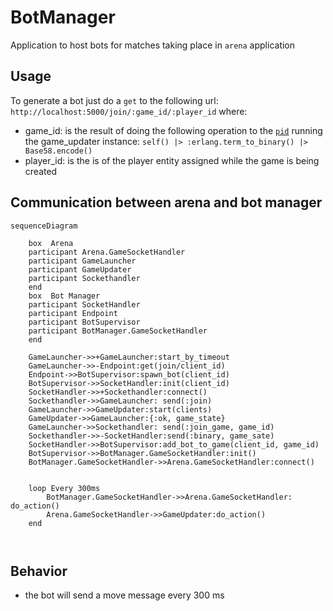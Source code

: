# BotManager

Application to host bots for matches taking place in `arena` application

## Usage 

To generate a bot just do a `get` to the following url: `http://localhost:5000/join/:game_id/:player_id`  where:
- game_id: is the result of doing the following operation to the [`pid`](https://hexdocs.pm/elixir/processes.html)  running the game_updater instance: `self() |> :erlang.term_to_binary() |> Base58.encode()`
- player_id: is the is of the player entity assigned while the game is being created

## Communication between arena and bot manager
```mermaid
sequenceDiagram

    box  Arena
    participant Arena.GameSocketHandler
    participant GameLauncher
    participant GameUpdater
    participant Sockethandler
    end
    box  Bot Manager
    participant SocketHandler
    participant Endpoint
    participant BotSupervisor
    participant BotManager.GameSocketHandler
    end

    GameLauncher->>+GameLauncher:start_by_timeout
    GameLauncher->>-Endpoint:get(join/client_id)
    Endpoint->>BotSupervisor:spawn_bot(client_id)
    BotSupervisor->>SocketHandler:init(client_id)
    SocketHandler->>+Sockethandler:connect()
    Sockethandler->>GameLauncher: send(:join)
    GameLauncher->>GameUpdater:start(clients) 
    GameUpdater->>GameLauncher:{:ok, game_state} 
    GameLauncher->>Sockethandler: send(:join_game, game_id)
    Sockethandler->>-SocketHandler:send(:binary, game_sate)
    SocketHandler->>BotSupervisor:add_bot_to_game(client_id, game_id)
    BotSupervisor->>BotManager.GameSocketHandler:init()
    BotManager.GameSocketHandler->>Arena.GameSocketHandler:connect()


    loop Every 300ms
        BotManager.GameSocketHandler->>Arena.GameSocketHandler: do_action()
        Arena.GameSocketHandler->>GameUpdater:do_action()
    end
    


```

## Behavior
<!-- TODO implement complex behavior -->
- the bot will send a move message every 300 ms

